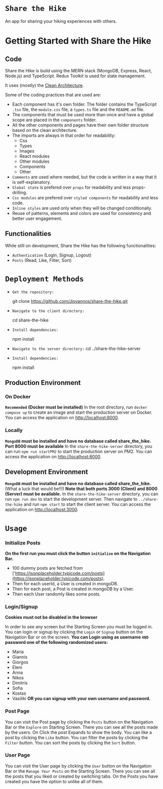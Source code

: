 # `Share the Hike`

An app for sharing your hiking experiences with others.

# Getting Started with Share the Hike

## Code

Share the Hike is build using the MERN stack (MongoDB, Express, React, Node.js) and TypeScript. Redux Toolkit is used for state management.

It uses (mostly) the [Clean Architecture](https://www.techtarget.com/whatis/definition/clean-architecture).

Some of the coding practices that are used are:

- Each component has it's own folder. The folder contains the TypeScript `.tsx` file, the `module.css` file, a `types.ts` file and the `README.md` file.
- The components that must be used more than once and have a global scope are placed in the `components` folder.
- All the other components and pages have their own folder structure based on the clean architecture.
- The imports are always in that order for readability:
  - Css
  - Types
  - Images
  - React modules
  - Other modules
  - Components
  - Other
- `Comments` are used where needed, but the code is written in a way that it is self-explanatory.
- `Global state` is prefered over `props` for readability and less props-drilling.
- `Css modules` are prefered over `styled components` for readability and less code.
- `Inline styles` are used only when they will be changed conditionally.
- Reuse of patterns, elements and colors are used for consistency and better user engagement.

## Functionalities

While still on development, Share the Hike has the following functionalities:

- `Authentication` (Login, Signup, Logout)
- `Posts` (Read, Like, Filter, Sort)

# `Deployment Methods`

- `Get the repository:`

  git clone https://github.com/Jiovannos/share-the-hike.git

- `Navigate to the client directory:`

  cd share-the-hike

- `Install dependencies:`

  npm install

- `Navigate to the server directory:`
  cd ../share-the-hike-server

- `Install dependencies:`

  npm install

## Production Environment

### On Docker

**`Recomended`**
**(Docker must be installed)**
In the root directory, run `docker compose up` to create an image and start the production server on Docker. You can access the application on [http://localhost:8000](http://localhost:8000).

### Locally

**`MongoDB` must be installed and have no database called share_the_hike. Port 8000 must be available**
In the `share-the-hike-server` directory, you can run `npm run startPM2` to start the production server on PM2. You can access the application on [http://localhost:8000](http://localhost:8000).

## Development Environment

**`MongoDB` must be installed and have no database called share_the_hike.** (What a luck that would be!!!)
**Note that both ports 3000 (Client) and 8000 (Server) must be available.**
In the `share-the-hike-server` directory, you can run `npm run dev` to start the development server. Then navigate to `../share-the-hike` and run `npm start` to start the client server. You can access the application on [http://localhost:3000](http://localhost:3000).

# `Usage`

### Initialize Posts

**On the first run you must click the button `initialize` on the Navigation Bar.**

- 100 dummy posts are fetched from ['https://jsonplaceholder.typicode.com/posts](https://jsonplaceholder.typicode.com/posts).
- Then for each userId, a User is created in mongoDB.
- Then for each post, a Post is created in mongoDB by a User.
- Then each User randomly likes some posts.

### Login/Signup

**Cookies must not be disabled in the browser**

In order to see any screen but the Starting Screen you must be logged in.
You can login or signup by clicking the `Login` or `Signup` button on the Navigation Bar or on the screen.
**You can Login using as username `AND` password one of the following randomized users:**

- Maria
- Giannis
- Giorgos
- Eleni
- Anna
- Nikos
- Dimitris
- Sofia
- Kostas
- Vasiliki
  **OR you can signup with your own username and password.**

### Post Page

You can visit the Post page by clicking the `Posts` button on the Navigation Bar or the `Explore` on Starting Screen.
There you can see all the posts made by the users. On Click the post Expands to show the body.
You can like a post by clicking the `Like` button.
You can filter the posts by clicking the `Filter` button.
You can sort the posts by clicking the `Sort` button.

### User Page

You can visit the User page by clicking the `User` button on the Navigation Bar or the `Manage Your Posts` on the Starting Screen.
There you can see all the posts that you liked or created by switching tabs.
On the Posts you have created you have the option to unlike all of them.
